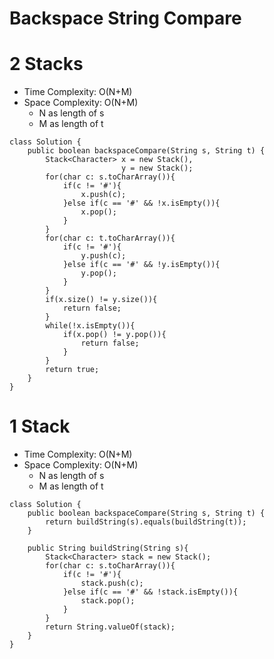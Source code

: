 # Backspace String Compare

# 2 Stacks

- Time Complexity: O(N+M)
- Space Complexity: O(N+M)
  - N as length of s
  - M as length of t

```
class Solution {
    public boolean backspaceCompare(String s, String t) {
        Stack<Character> x = new Stack(),
                         y = new Stack();
        for(char c: s.toCharArray()){
            if(c != '#'){
                x.push(c);
            }else if(c == '#' && !x.isEmpty()){
                x.pop();
            }
        }
        for(char c: t.toCharArray()){
            if(c != '#'){
                y.push(c);
            }else if(c == '#' && !y.isEmpty()){
                y.pop();
            }
        }
        if(x.size() != y.size()){
            return false;
        }
        while(!x.isEmpty()){
            if(x.pop() != y.pop()){
                return false;
            }
        }
        return true;
    }
}
```

# 1 Stack

- Time Complexity: O(N+M)
- Space Complexity: O(N+M)
  - N as length of s
  - M as length of t

```
class Solution {
    public boolean backspaceCompare(String s, String t) {
        return buildString(s).equals(buildString(t));
    }

    public String buildString(String s){
        Stack<Character> stack = new Stack();
        for(char c: s.toCharArray()){
            if(c != '#'){
                stack.push(c);
            }else if(c == '#' && !stack.isEmpty()){
                stack.pop();
            }
        }
        return String.valueOf(stack);
    }
}
```
